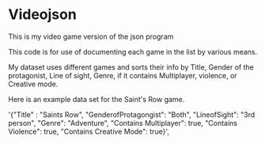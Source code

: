 # Videojson
This is my video game version of the json program

This code is for use of documenting each game in the list by various means.

My dataset uses different games and sorts their info by Title, Gender of the protagonist, Line of sight, Genre, if it contains Multiplayer, violence, or Creative mode. 

Here is an example data set for the Saint's Row game. 

'{"Title" : "Saints Row", "GenderofProtagongist": "Both", "LineofSight": "3rd person", "Genre": "Adventure", "Contains Multiplayer": true, "Contains Violence": true, "Contains Creative Mode": true}',

